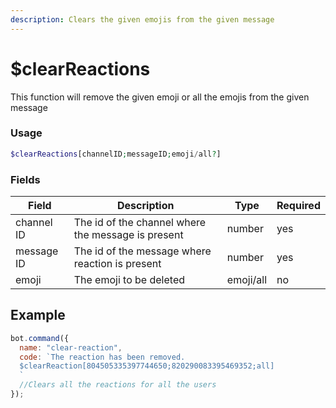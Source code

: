 ```yaml
---
description: Clears the given emojis from the given message
---
```


# $clearReactions

This function will remove the given emoji or all the emojis from the given message

### Usage

```php
$clearReactions[channelID;messageID;emoji/all?]
```

### Fields

| Field      | Description                                        | Type      | Required |
| ---------- | -------------------------------------------------- | --------- | -------- |
| channel ID | The id of the channel where the message is present | number    | yes      |
| message ID | The id of the message where reaction is present    | number    | yes      |
| emoji      | The emoji to be deleted                            | emoji/all | no       |

## Example

```javascript
bot.command({
  name: "clear-reaction",
  code: `The reaction has been removed.
  $clearReaction[804505335397744650;820290083395469352;all]
  `
  //Clears all the reactions for all the users
});
```
